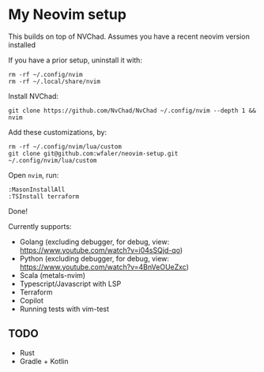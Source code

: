 # My Neovim setup
This builds on top of NVChad. Assumes you have a recent neovim version installed

If you have a prior setup, uninstall it with:
```
rm -rf ~/.config/nvim
rm -rf ~/.local/share/nvim
```

Install NVChad:
```
git clone https://github.com/NvChad/NvChad ~/.config/nvim --depth 1 && nvim
```

Add these customizations, by:
```
rm -rf ~/.config/nvim/lua/custom
git clone git@github.com:wfaler/neovim-setup.git ~/.config/nvim/lua/custom
```

Open `nvim`, run:
```
:MasonInstallAll
:TSInstall terraform
```

Done!

Currently supports:

* Golang (excluding debugger, for debug, view: https://www.youtube.com/watch?v=i04sSQjd-qo)
* Python (excluding debugger, for debug, view: https://www.youtube.com/watch?v=4BnVeOUeZxc)
* Scala (metals-nvim)
* Typescript/Javascript with LSP
* Terraform
* Copilot
* Running tests with vim-test

## TODO
* Rust
* Gradle + Kotlin

